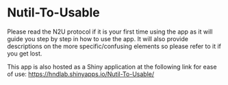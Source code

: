 # Nutil-To-Usable

Please read the N2U protocol if it is your first time using the app as it will guide you step by step in how to use the app. It will also provide descriptions on the more specific/confusing elements so please refer to it if you get lost.

This app is also hosted as a Shiny application at the following link for ease of use:  https://hndlab.shinyapps.io/Nutil-To-Usable/
